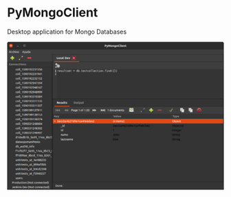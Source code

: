 # PyMongoClient
Desktop application for Mongo Databases

![Screenhost](screenshot.png?raw=true "Screenhost")
